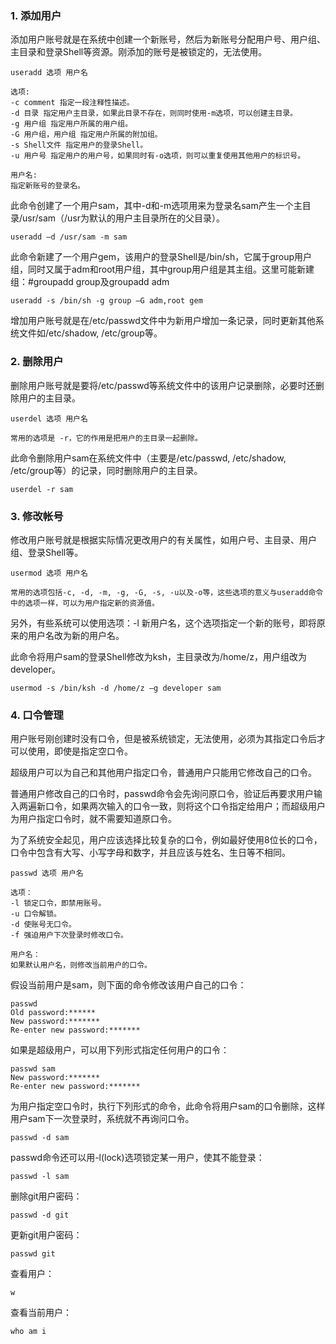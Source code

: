 ### 1. 添加用户

添加用户账号就是在系统中创建一个新账号，然后为新账号分配用户号、用户组、主目录和登录Shell等资源。刚添加的账号是被锁定的，无法使用。

~~~
useradd 选项 用户名

选项:
-c comment 指定一段注释性描述。
-d 目录 指定用户主目录，如果此目录不存在，则同时使用-m选项，可以创建主目录。
-g 用户组 指定用户所属的用户组。
-G 用户组，用户组 指定用户所属的附加组。
-s Shell文件 指定用户的登录Shell。
-u 用户号 指定用户的用户号，如果同时有-o选项，则可以重复使用其他用户的标识号。

用户名:
指定新账号的登录名。
~~~

此命令创建了一个用户sam，其中-d和-m选项用来为登录名sam产生一个主目录/usr/sam（/usr为默认的用户主目录所在的父目录）。
~~~
useradd –d /usr/sam -m sam
~~~

此命令新建了一个用户gem，该用户的登录Shell是/bin/sh，它属于group用户组，同时又属于adm和root用户组，其中group用户组是其主组。这里可能新建组：#groupadd group及groupadd adm
~~~
useradd -s /bin/sh -g group –G adm,root gem
~~~

增加用户账号就是在/etc/passwd文件中为新用户增加一条记录，同时更新其他系统文件如/etc/shadow, /etc/group等。

### 2. 删除用户
删除用户账号就是要将/etc/passwd等系统文件中的该用户记录删除，必要时还删除用户的主目录。

~~~
userdel 选项 用户名

常用的选项是 -r，它的作用是把用户的主目录一起删除。
~~~

此命令删除用户sam在系统文件中（主要是/etc/passwd, /etc/shadow, /etc/group等）的记录，同时删除用户的主目录。
~~~
userdel -r sam
~~~


### 3. 修改帐号
修改用户账号就是根据实际情况更改用户的有关属性，如用户号、主目录、用户组、登录Shell等。

~~~
usermod 选项 用户名

常用的选项包括-c, -d, -m, -g, -G, -s, -u以及-o等，这些选项的意义与useradd命令中的选项一样，可以为用户指定新的资源值。
~~~

另外，有些系统可以使用选项：-l 新用户名，这个选项指定一个新的账号，即将原来的用户名改为新的用户名。

此命令将用户sam的登录Shell修改为ksh，主目录改为/home/z，用户组改为developer。
~~~
usermod -s /bin/ksh -d /home/z –g developer sam
~~~



### 4. 口令管理
用户账号刚创建时没有口令，但是被系统锁定，无法使用，必须为其指定口令后才可以使用，即使是指定空口令。

超级用户可以为自己和其他用户指定口令，普通用户只能用它修改自己的口令。

普通用户修改自己的口令时，passwd命令会先询问原口令，验证后再要求用户输入两遍新口令，如果两次输入的口令一致，则将这个口令指定给用户；而超级用户为用户指定口令时，就不需要知道原口令。

为了系统安全起见，用户应该选择比较复杂的口令，例如最好使用8位长的口令，口令中包含有大写、小写字母和数字，并且应该与姓名、生日等不相同。

~~~
passwd 选项 用户名

选项：
-l 锁定口令，即禁用账号。
-u 口令解锁。
-d 使账号无口令。
-f 强迫用户下次登录时修改口令。

用户名：
如果默认用户名，则修改当前用户的口令。
~~~

假设当前用户是sam，则下面的命令修改该用户自己的口令：
~~~
passwd 
Old password:****** 
New password:******* 
Re-enter new password:*******
~~~

如果是超级用户，可以用下列形式指定任何用户的口令：
~~~
passwd sam 
New password:******* 
Re-enter new password:*******
~~~

为用户指定空口令时，执行下列形式的命令，此命令将用户sam的口令删除，这样用户sam下一次登录时，系统就不再询问口令。
~~~
passwd -d sam
~~~

passwd命令还可以用-l(lock)选项锁定某一用户，使其不能登录：
~~~
passwd -l sam
~~~

删除git用户密码：
~~~
passwd -d git  
~~~

更新git用户密码：
~~~
passwd git  
~~~

查看用户：
~~~
w  
~~~

查看当前用户：
~~~
who am i 
~~~


